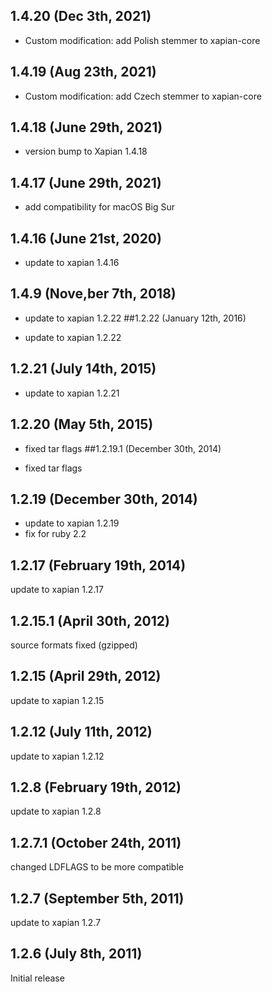 ## 1.4.20 (Dec 3th, 2021)

- Custom modification: add Polish stemmer to xapian-core

## 1.4.19 (Aug 23th, 2021)

- Custom modification: add Czech stemmer to xapian-core

## 1.4.18 (June 29th, 2021)

- version bump to Xapian 1.4.18

## 1.4.17 (June 29th, 2021)

- add compatibility for macOS Big Sur

## 1.4.16 (June 21st, 2020)

- update to xapian 1.4.16

## 1.4.9 (Nove,ber 7th, 2018)

- update to xapian 1.2.22
  ##1.2.22 (January 12th, 2016)

- update to xapian 1.2.22

## 1.2.21 (July 14th, 2015)

- update to xapian 1.2.21

## 1.2.20 (May 5th, 2015)

- fixed tar flags
  ##1.2.19.1 (December 30th, 2014)

- fixed tar flags

## 1.2.19 (December 30th, 2014)

- update to xapian 1.2.19
- fix for ruby 2.2

## 1.2.17 (February 19th, 2014)

update to xapian 1.2.17

## 1.2.15.1 (April 30th, 2012)

source formats fixed (gzipped)

## 1.2.15 (April 29th, 2012)

update to xapian 1.2.15

## 1.2.12 (July 11th, 2012)

update to xapian 1.2.12

## 1.2.8 (February 19th, 2012)

update to xapian 1.2.8

## 1.2.7.1 (October 24th, 2011)

changed LDFLAGS to be more compatible

## 1.2.7 (September 5th, 2011)

update to xapian 1.2.7

## 1.2.6 (July 8th, 2011)

Initial release
